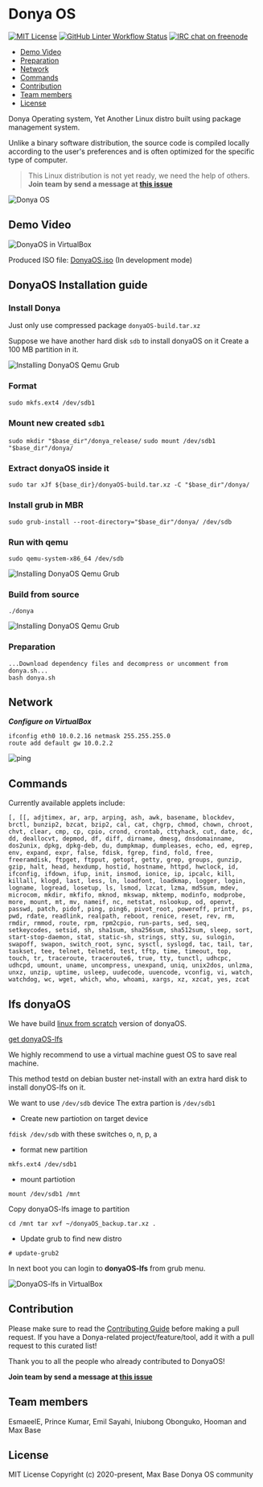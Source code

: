 # Donya OS

[![MIT License](https://img.shields.io/github/license/DonyaOS/Donya?color=brightgreen)](LICENSE)
[![GitHub Linter Workflow Status](https://img.shields.io/github/workflow/status/DonyaOS/Donya/Lint?label=Linter)](#donya-os)
[![IRC chat on freenode](https://img.shields.io/badge/IRC%20chat%20on%20freenode-%23DonyaOS-brightgreen)](#donya-os)

- [Demo Video](#demo-video)
- [Preparation](#preparation)
- [Network](#network)
- [Commands](#commands)
- [Contribution](#contribution)
- [Team members](#team-members)
- [License](#license)

Donya Operating system, Yet Another Linux distro built using package management system.

Unlike a binary software distribution, the source code is compiled locally according to the user's preferences and is often optimized for the specific type of computer.

> This Linux distribution is not yet ready, we need the help of others.  **Join team by send a message at [this issue](https://github.com/DonyaOS/Donya/issues/4)**

![Donya OS](images/demo.jpg)

## Demo Video

![DonyaOS in VirtualBox](images/demo.gif)

Produced ISO file: [DonyaOS.iso](DonyaOS.iso) (In development mode)

## DonyaOS Installation guide

### Install Donya

Just only use compressed package `donyaOS-build.tar.xz`

Suppose we have another hard disk `sdb` to install donyaOS on it
Create a 100 MB partition in it.

![Installing DonyaOS Qemu Grub](images/qemu1.jpg)

### Format

`sudo mkfs.ext4 /dev/sdb1`

### Mount new created `sdb1`

`sudo mkdir "$base_dir"/donya_release/`
`sudo mount /dev/sdb1 "$base_dir"/donya/`

### Extract donyaOS inside it

`sudo tar xJf ${base_dir}/donyaOS-build.tar.xz -C "$base_dir"/donya/`

### Install grub in MBR

`sudo grub-install --root-directory="$base_dir"/donya/ /dev/sdb`

### Run with qemu

`sudo qemu-system-x86_64 /dev/sdb`

![Installing DonyaOS Qemu Grub](images/qemu2.jpg)

### Build from source

`./donya`

![Installing DonyaOS Qemu Grub](images/qemu1.jpg)

### Preparation

```
...Download dependency files and decompress or uncomment from donya.sh...
bash donya.sh
```

## Network

***Configure on VirtualBox***

```
ifconfig eth0 10.0.2.16 netmask 255.255.255.0
route add default gw 10.0.2.2
```

![ping](images/network.gif)

## Commands

Currently available applets include:

```
[, [[, adjtimex, ar, arp, arping, ash, awk, basename, blockdev,
brctl, bunzip2, bzcat, bzip2, cal, cat, chgrp, chmod, chown, chroot,
chvt, clear, cmp, cp, cpio, crond, crontab, cttyhack, cut, date, dc,
dd, deallocvt, depmod, df, diff, dirname, dmesg, dnsdomainname,
dos2unix, dpkg, dpkg-deb, du, dumpkmap, dumpleases, echo, ed, egrep,
env, expand, expr, false, fdisk, fgrep, find, fold, free,
freeramdisk, ftpget, ftpput, getopt, getty, grep, groups, gunzip,
gzip, halt, head, hexdump, hostid, hostname, httpd, hwclock, id,
ifconfig, ifdown, ifup, init, insmod, ionice, ip, ipcalc, kill,
killall, klogd, last, less, ln, loadfont, loadkmap, logger, login,
logname, logread, losetup, ls, lsmod, lzcat, lzma, md5sum, mdev,
microcom, mkdir, mkfifo, mknod, mkswap, mktemp, modinfo, modprobe,
more, mount, mt, mv, nameif, nc, netstat, nslookup, od, openvt,
passwd, patch, pidof, ping, ping6, pivot_root, poweroff, printf, ps,
pwd, rdate, readlink, realpath, reboot, renice, reset, rev, rm,
rmdir, rmmod, route, rpm, rpm2cpio, run-parts, sed, seq,
setkeycodes, setsid, sh, sha1sum, sha256sum, sha512sum, sleep, sort,
start-stop-daemon, stat, static-sh, strings, stty, su, sulogin,
swapoff, swapon, switch_root, sync, sysctl, syslogd, tac, tail, tar,
taskset, tee, telnet, telnetd, test, tftp, time, timeout, top,
touch, tr, traceroute, traceroute6, true, tty, tunctl, udhcpc,
udhcpd, umount, uname, uncompress, unexpand, uniq, unix2dos, unlzma,
unxz, unzip, uptime, usleep, uudecode, uuencode, vconfig, vi, watch,
watchdog, wc, wget, which, who, whoami, xargs, xz, xzcat, yes, zcat
```
## lfs donyaOS

We have build [linux from scratch](http://linuxfromscratch.org/lfs/view/stable/index.html) version of donyaOS.

[get donyaOS-lfs](https://ufile.io/sgea1rxg)

We highly recommend to use a virtual machine guest OS to save real machine.

This method testd on debian buster net-install with an extra hard disk to install donyOS-lfs on it.
 
We want to use `/dev/sdb` device 
The extra partion is `/dev/sdb1` 

- Create new partiotion on target device 

`fdisk /dev/sdb`
with these switches
o, n, p, a

- format new partition 

`mkfs.ext4 /dev/sdb1`

- mount partiotion

`mount /dev/sdb1 /mnt `

Copy donyaOS-lfs image to partition

`cd /mnt
tar xvf ~/donyaOS_backup.tar.xz .`

- Update grub to find new distro

`# update-grub2`

In next boot you can login to **donyaOS-lfs** from grub menu.

![DonyaOS-lfs in VirtualBox](donyaOS-lfs.gif)

## Contribution

Please make sure to read the [Contributing Guide](CONTRIBUTING.md) before making a pull request. If you have a Donya-related project/feature/tool, add it with a pull request to this curated list!

Thank you to all the people who already contributed to DonyaOS!

**Join team by send a message at [this issue](https://github.com/DonyaOS/Donya/issues/4)**

## Team members

EsmaeelE, Prince Kumar, Emil Sayahi, Iniubong Obonguko, Hooman and Max Base

## License

MIT License Copyright (c) 2020-present, Max Base
Donya OS community
